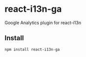 # react-i13n-ga

Google Analytics plugin for react-i13n

## Install

```
npm install react-i13n-ga
```
